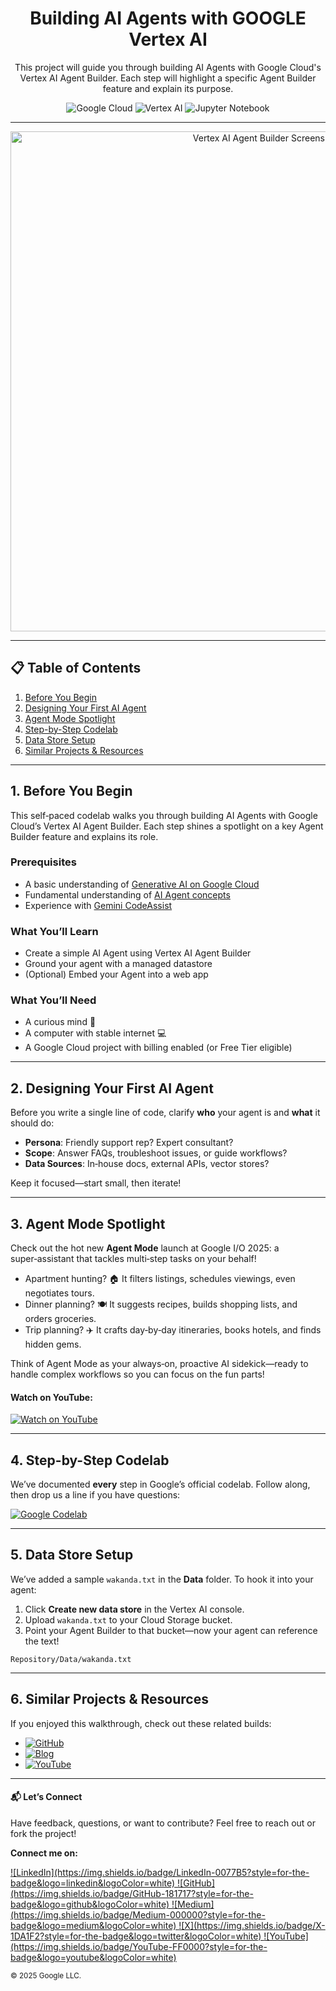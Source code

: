 <h1 align="center"> Building AI Agents with GOOGLE Vertex AI </h1>

<p align="center">
This project will guide you through building AI Agents with Google Cloud's Vertex AI Agent Builder. Each step will highlight a specific Agent Builder feature and explain its purpose.
</p>

<p align="center">
  <img src="https://img.shields.io/badge/Google%20Cloud-blue" alt="Google Cloud" />
  <img src="https://img.shields.io/badge/Vertex%20AI-brightgreen" alt="Vertex AI" />
  <img src="https://img.shields.io/badge/Jupyter%20Notebook-orange" alt="Jupyter Notebook" />
</p>

---

<p align="center">
  <img width="800" alt="Vertex AI Agent Builder Screenshot" src="https://github.com/user-attachments/assets/003f0645-bf7d-4dce-b635-45d17e8394a9" />
</p>

---

## 📋 Table of Contents

1. [Before You Begin](#before-you-begin)  
2. [Designing Your First AI Agent](#designing-your-first-ai-agent)  
3. [Agent Mode Spotlight](#agent-mode-spotlight)  
4. [Step-by-Step Codelab](#step-by-step-codelab)  
5. [Data Store Setup](#data-store-setup)  
6. [Similar Projects & Resources](#similar-projects--resources)

---

## 1. Before You Begin

This self‑paced codelab walks you through building AI Agents with Google Cloud’s Vertex AI Agent Builder. Each step shines a spotlight on a key Agent Builder feature and explains its role.

### Prerequisites

- A basic understanding of [Generative AI on Google Cloud](https://cloud.google.com/ai/generative-ai?hl=en)
- Fundamental understanding of [AI Agent concepts](https://cloud.google.com/dialogflow/cx/docs/concept/playbook)  
- Experience with [Gemini CodeAssist](https://codeassist.google/products/business)

### What You’ll Learn

- Create a simple AI Agent using Vertex AI Agent Builder  
- Ground your agent with a managed datastore  
- (Optional) Embed your Agent into a web app  

### What You’ll Need

- A curious mind 🧠  
- A computer with stable internet 💻  
- A Google Cloud project with billing enabled (or Free Tier eligible)  

---

## 2. Designing Your First AI Agent

Before you write a single line of code, clarify **who** your agent is and **what** it should do:

- **Persona**: Friendly support rep? Expert consultant?  
- **Scope**: Answer FAQs, troubleshoot issues, or guide workflows?  
- **Data Sources**: In‑house docs, external APIs, vector stores?  

Keep it focused—start small, then iterate!

---

## 3. Agent Mode Spotlight

Check out the hot new **Agent Mode** launch at Google I/O 2025: a super‑assistant that tackles multi‑step tasks on your behalf!  
- Apartment hunting? 🏠 It filters listings, schedules viewings, even negotiates tours.  
- Dinner planning? 🍽️ It suggests recipes, builds shopping lists, and orders groceries.  
- Trip planning? ✈️ It crafts day‑by‑day itineraries, books hotels, and finds hidden gems.  

Think of Agent Mode as your always‑on, proactive AI sidekick—ready to handle complex workflows so you can focus on the fun parts!

#### Watch on YouTube:

[![Watch on YouTube](https://img.shields.io/badge/YouTube-Play-red?logo=youtube)](https://youtu.be/ofFR2bZY0i8?si=8rUfJ7ePXErVgskR)

---

## 4. Step-by-Step Codelab

We’ve documented **every** step in Google’s official codelab. Follow along, then drop us a line if you have questions:

[![Google Codelab](https://img.shields.io/badge/Google%20Codelab-Step%20by%20Step-orange?logo=google)](https://codelabs.developers.google.com/devsite/codelabs/building-ai-agents-vertexai?hl=en#1)

---

## 5. Data Store Setup

We’ve added a sample `wakanda.txt` in the **Data** folder. To hook it into your agent:

1. Click **Create new data store** in the Vertex AI console.  
2. Upload `wakanda.txt` to your Cloud Storage bucket.  
3. Point your Agent Builder to that bucket—now your agent can reference the text!

```text
Repository/Data/wakanda.txt
```
---

## 6. Similar Projects & Resources

If you enjoyed this walkthrough, check out these related builds:

- [![GitHub](https://img.shields.io/badge/GitHub-Chatbot%20Repo-black?logo=github)](https://github.com/MansiMore99/Fitness-ChatBot-using-LLM-on-Google-Cloud-Platform)  
- [![Blog](https://img.shields.io/badge/Blog-Tutorial%20Post-blue?logo=medium)](https://medium.com/@mansi.more943/chatbot-for-website-using-vertex-ai-agent-builder-on-google-cloud-platform-41737d030a42)  
- [![YouTube](https://img.shields.io/badge/YouTube-Demo%20Video-red?logo=youtube)](https://youtu.be/Tz4grh6GTXs?si=PYESvK6-UKZkW5bQ)  

---

#### 📬 Let’s Connect
Have feedback, questions, or want to contribute? Feel free to reach out or fork the project!

**Connect me on:**

<a href="https://www.linkedin.com/in/mansimore9/">
  ![LinkedIn](https://img.shields.io/badge/LinkedIn-0077B5?style=for-the-badge&logo=linkedin&logoColor=white)
</a>
<a href="https://github.com/MansiMore99">
  ![GitHub](https://img.shields.io/badge/GitHub-181717?style=for-the-badge&logo=github&logoColor=white)
</a>
<a href="https://medium.com/@mansi.more943">
  ![Medium](https://img.shields.io/badge/Medium-000000?style=for-the-badge&logo=medium&logoColor=white)
</a>
<a href="https://x.com/MansiMore99">
  ![X](https://img.shields.io/badge/X-1DA1F2?style=for-the-badge&logo=twitter&logoColor=white)
</a>
<a href="https://www.youtube.com/@tech_girl-m9">
  ![YouTube](https://img.shields.io/badge/YouTube-FF0000?style=for-the-badge&logo=youtube&logoColor=white)
</a>

<sub>© 2025 Google LLC.</sub>
